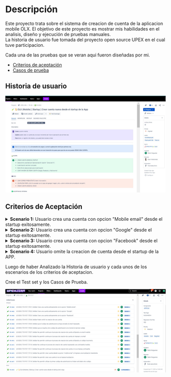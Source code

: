 # Descripción

Este proyecto trata sobre el sistema de creacion de cuenta de la aplicacion mobile OLX.
El objetivo de este proyecto es mostrar mis habilidades en el analisis, diseño y ejecución de pruebas manuales.<br>
La historia de usuario fue tomada del proyecto open source UPEX en el cual tuve participacion.

Cada una de las pruebas que se veran aqui fueron diseñadas por mi.

* [Criterios de aceptación]()
* [Casos de prueba]()
  

## Historia de usuario
  
![](https://github.com/Pablo-n15/Proyecto-2/blob/main/USER%20STORY.jpg)


## Criterios de Aceptación

<details>
<summary>
<b>Scenario 1:</b> Usuario crea una cuenta con opcion "Mobile email" desde el startup exitosamente.
</summary>
<br>
 <em> <b>WHEN</b> Usuario selecciona un país. <br>
  <b>And</b> Selecciona o ingresa un email de cuenta no registrada con la opción "mobile email" para continuar manualmente.<br>
  <b>And</b> Autentica el email atraves de un envio de codigo al emaul usado. <br>
  <b>And</b> Crea una contraseña de usuario. <br>
  <b>And</b> Selecciona una localidad (por geolocalización o agrega manualmente). <br>
  <b>THEN</b> Usuario entra al Homepage de la App como usuario registrado. <br>
  <b>And</b> Tiene acceso a todas las opciones de la App como usuario registrado. <br>
  <b>And</b> En el tab "MI CUENTA" se habilita el proceso de "Completar mi cuenta" (si se omitieron los pasos de completar cuenta).
</details></em>

<details>
<summary>
<b>Scenario 2:</b> Usuario crea una cuenta con opcion "Google" desde el startup exitosamente.
</summary>
<br> <em>
    <b>WHEN</b> Usario selecciona un país. <br>
    <b>And</b> Selecciona un email de cuenta NO REGISTRADA con la opción "Google" para continuar automático. <br>
    And Selecciona una localidad (por geolocalización o agrega manualmente).<br>
    <b>THEN</b> Usuario entra al Homepage de la App como usuario registrado. <br>
    <b>And</b> Tiene acceso a todas las opciones de la App como usuario registrado. <br>
    <b>And</b> En el tab "MI CUENTA" se habilita el proceso de "Completar mi cuenta" (si se omitieron los pasos de completar cuenta).
</details> </em>

<details>
<summary>
<b>Scenario 3:</b> Usuario crea una cuenta con opcion "Facebook" desde el startup exitosamente.
</summary>
<br> <em>
<b>WHEN</b> Usuario selecciona un país. <br>
<b>And</b> Selecciona un email de cuenta NO REGISTRADA con la opción "Facebook" para continuar automático.<br>
<b>And</b> Acepta los permisos de la Web/App de Facebook.<br>
<b>And</b> Selecciona una localidad (por geolocalización o agrega manualmente).<br>
<b></b> Usuario entra al Homepage de la App como usuario registrado.<br>
<b></b> Tiene acceso a todas las opciones de la App como usuario registrado.<br>
<b></b> En el tab "MI CUENTA" se habilita el proceso de "Completar mi cuenta" (si se omitieron los pasos de completar cuenta).
</details> </em>

<details>
<summary>
<b>Scenario 4:</b> Usuario omite la creacion de cuenta desde el startup de la APP.
</summary>
<br> <em>
<b>WHEN</b> Usuario selecciona un país. <br>
<b>And</b> Selecciona o ingresa un email de cuenta NO REGISTRADA con la opción "mobile email" para continuar manualmente. <br>
<b>And</b> Hace click sobre la fecla superior izquierda para vovler atras (En la pantalla de seleccionar Email). <br>
<b>And</b> Usuario regresa y salta automaticamente a la pantalla de selección de localidad. <br>
<b>THEN</b> Usuario entra al Homepage de la App como usuario NO REGISTRADO.<br>
<b>And</b> NO tiene acceso a todas las opciones de la App por no tener cuenta activa. <br>
<b>And</b> En el Tab "MI CUENTA" el perfil aparece sin estado activo: con la opcion de iniciar sesion o registrarse.
</details> </em>

Luego de haber Analizado la Historia de usuario y cada unos de los escenarios de los criterios de aceptacion.

Cree el Test set y los Casos de Prueba.

![](https://github.com/Pablo-n15/Proyecto-2/blob/main/TEST%20SET.jpg)


